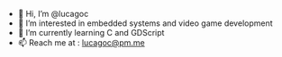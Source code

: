 - 👋 Hi, I’m @lucagoc
- 👀 I’m interested in embedded systems and video game development
- 🌱 I’m currently learning C and GDScript
- 📫 Reach me at : lucagoc@pm.me

<!---
lucagoc/lucagoc is a ✨ special ✨ repository because its `README.md` (this file) appears on your GitHub profile.
You can click the Preview link to take a look at your changes.
--->
